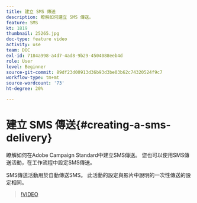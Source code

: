 ```yaml
---
title: 建立 SMS 傳送
description: 瞭解如何建立 SMS 傳送。
feature: SMS
kt: 1819
thumbnail: 25265.jpg
doc-type: feature video
activity: use
team: DOC
exl-id: 7184a998-a4d7-4ad8-9b29-4504088eeb4d
role: User
level: Beginner
source-git-commit: 89df23d00913d36b93d3be03b62c74320524f9c7
workflow-type: tm+mt
source-wordcount: '73'
ht-degree: 20%

---
```


# 建立 SMS 傳送{#creating-a-sms-delivery}

瞭解如何在Adobe Campaign Standard中建立SMS傳送。 您也可以使用SMS傳送活動，在工作流程中設定SMS傳送。

SMS傳送活動用於自動傳送SMS。 此活動的設定與影片中說明的一次性傳送的設定相同。

>[!VIDEO](https://video.tv.adobe.com/v/25265/?quality=12&learn=on)
